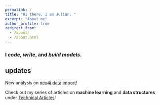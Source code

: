 ```yaml
---
permalink: /
title: "Hi there, I am Julian. "
excerpt: "About me"
author_profile: true
redirect_from: 
  - /about/
  - /about.html
---
```



### I *code*, *write*, and *build models*.



updates
------

New analysis on [neo4j data import](https://julianwangnwu.github.io/posts/2019/06/import-neo4j/)!

Check out my series of articles on **machine learning** and **data structures** under [Technical Articles](https://julianwangnwu.github.io/year-archive/)!



